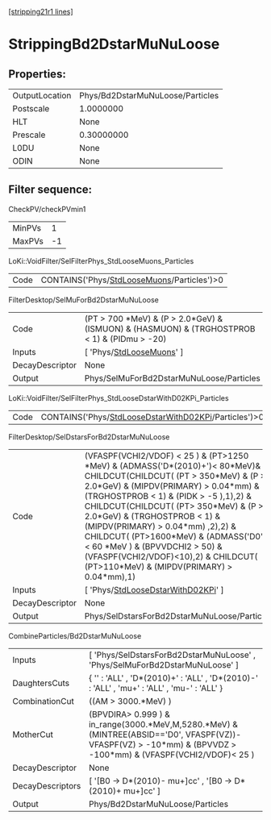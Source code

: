 [[stripping21r1 lines]](./stripping21r1-index)

# StrippingBd2DstarMuNuLoose

## Properties:

|                |                                  |
|----------------|----------------------------------|
| OutputLocation | Phys/Bd2DstarMuNuLoose/Particles |
| Postscale      | 1.0000000                        |
| HLT            | None                             |
| Prescale       | 0.30000000                       |
| L0DU           | None                             |
| ODIN           | None                             |

## Filter sequence:

CheckPV/checkPVmin1

|        |     |
|--------|-----|
| MinPVs | 1   |
| MaxPVs | -1  |

LoKi::VoidFilter/SelFilterPhys_StdLooseMuons_Particles

|      |                                                                                              |
|------|----------------------------------------------------------------------------------------------|
| Code | CONTAINS('Phys/[StdLooseMuons](./stripping21r1-commonparticles-stdloosemuons)/Particles')\>0 |

FilterDesktop/SelMuForBd2DstarMuNuLoose

|                 |                                                                                                  |
|-----------------|--------------------------------------------------------------------------------------------------|
| Code            | (PT \> 700 \*MeV) & (P \> 2.0\*GeV) & (ISMUON) & (HASMUON) & (TRGHOSTPROB \< 1) & (PIDmu \> -20) |
| Inputs          | [ 'Phys/[StdLooseMuons](./stripping21r1-commonparticles-stdloosemuons)' ]                      |
| DecayDescriptor | None                                                                                             |
| Output          | Phys/SelMuForBd2DstarMuNuLoose/Particles                                                         |

LoKi::VoidFilter/SelFilterPhys_StdLooseDstarWithD02KPi_Particles

|      |                                                                                                                  |
|------|------------------------------------------------------------------------------------------------------------------|
| Code | CONTAINS('Phys/[StdLooseDstarWithD02KPi](./stripping21r1-commonparticles-stdloosedstarwithd02kpi)/Particles')\>0 |

FilterDesktop/SelDstarsForBd2DstarMuNuLoose

|                 |                                                                                                                                                                                                                                                                                                                                                                                                                                                                                                               |
|-----------------|---------------------------------------------------------------------------------------------------------------------------------------------------------------------------------------------------------------------------------------------------------------------------------------------------------------------------------------------------------------------------------------------------------------------------------------------------------------------------------------------------------------|
| Code            | (VFASPF(VCHI2/VDOF) \< 25 ) & (PT\>1250 \*MeV) & (ADMASS('D\*(2010)+')\< 80\*MeV)& CHILDCUT(CHILDCUT( (PT \> 350\*MeV) & (P \> 2.0\*GeV) & (MIPDV(PRIMARY) \> 0.04\*mm) & (TRGHOSTPROB \< 1) & (PIDK \> -5 ),1),2) & CHILDCUT(CHILDCUT( (PT\> 350\*MeV) & (P \> 2.0\*GeV) & (TRGHOSTPROB \< 1) & (MIPDV(PRIMARY) \> 0.04\*mm) ,2),2) & CHILDCUT( (PT\>1600\*MeV) & (ADMASS('D0') \< 60 \*MeV ) & (BPVVDCHI2 \> 50) & (VFASPF(VCHI2/VDOF)\<10),2) & CHILDCUT( (PT\>110\*MeV) & (MIPDV(PRIMARY) \> 0.04\*mm),1) |
| Inputs          | [ 'Phys/[StdLooseDstarWithD02KPi](./stripping21r1-commonparticles-stdloosedstarwithd02kpi)' ]                                                                                                                                                                                                                                                                                                                                                                                                               |
| DecayDescriptor | None                                                                                                                                                                                                                                                                                                                                                                                                                                                                                                          |
| Output          | Phys/SelDstarsForBd2DstarMuNuLoose/Particles                                                                                                                                                                                                                                                                                                                                                                                                                                                                  |

CombineParticles/Bd2DstarMuNuLoose

|                  |                                                                                                                                                                       |
|------------------|-----------------------------------------------------------------------------------------------------------------------------------------------------------------------|
| Inputs           | [ 'Phys/SelDstarsForBd2DstarMuNuLoose' , 'Phys/SelMuForBd2DstarMuNuLoose' ]                                                                                         |
| DaughtersCuts    | { '' : 'ALL' , 'D\*(2010)+' : 'ALL' , 'D\*(2010)-' : 'ALL' , 'mu+' : 'ALL' , 'mu-' : 'ALL' }                                                                          |
| CombinationCut   | ((AM \> 3000.\*MeV) )                                                                                                                                                 |
| MotherCut        | (BPVDIRA\> 0.999 ) & in_range(3000.\*MeV,M,5280.\*MeV) & (MINTREE(ABSID=='D0', VFASPF(VZ))-VFASPF(VZ) \> -10\*mm) & (BPVVDZ \> -100\*mm) & (VFASPF(VCHI2/VDOF)\< 25 ) |
| DecayDescriptor  | None                                                                                                                                                                  |
| DecayDescriptors | [ '[B0 -\> D\*(2010)- mu+]cc' , '[B0 -\> D\*(2010)+ mu+]cc' ]                                                                                                   |
| Output           | Phys/Bd2DstarMuNuLoose/Particles                                                                                                                                      |
